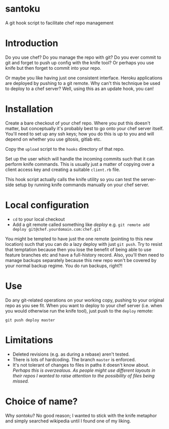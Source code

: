 santoku
=======

A git hook script to facilitate chef repo management


Introduction
============

Do you use chef? Do you manage the repo with git? Do you ever commit to git and forget to push up config with the knife tool? Or perhaps you use knife but then forget to commit into your repo.

Or maybe you like having just one consistent interface. Heroku applications are deployed by pushing to a git remote.  Why can't this technique be used to deploy to a chef server? Well, using this as an update hook, you can!


Installation
============
Create a bare checkout of your chef repo. Where you put this doesn't matter, but conceptually it's probably best to go onto your chef server itself.
You'll need to set up any ssh keys; how you do this is up to you and will depend on whether you use gitosis, gitlab etc.

Copy the `upload` script to the `hooks` directory of that repo.

Set up the user which will handle the incoming commits such that it can perform knife commands.  This is usually just a matter of copying over a client access key and creating a suitable `client.rb` file.

This hook script actually calls the knife utility so you can test the server-side setup by running knife commands manually on your chef server.

Local configuration
===================
* `cd` to your local checkout
* Add a git remote called something like *deploy* e.g.
`git remote add deploy git@chef.yourdomain.com:chef.git`

You might be tempted to have just the one remote (pointing to this new location) such that you can do a lazy deploy with just `git push`. Try to resist that temptation because then you lose the benefit of being able to use feature branches etc and have a full-history record. Also, you'll then need to manage backups separately because this new repo won't be covered by your normal backup regime.  You do run backups, right?!

Use
===
Do any git-related operations on your working copy, pushing to your original repo as you see fit. When you want to deploy to your chef server (i.e. when
you would otherwise run the knife tool), just push to the `deploy` remote:

`git push deploy master`


Limitations
===========
* Deleted revisions (e.g. as during a rebase) aren't tested. 
* There is lots of hardcoding.  The branch `master` is enforced.
* It's not tolerant of changes to files in paths it doesn't know about. *Perhaps this is overzealous. As people might use different layouts in their repos I wanted to raise attention to the possibility of files being missed.*


Choice of name?
===============

Why *santoku*? No good reason; I wanted to stick with the knife metaphor and simply searched wikipedia until I found one of my liking.
